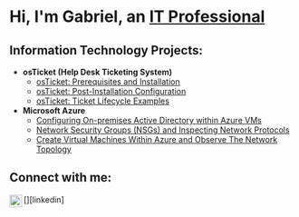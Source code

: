 <h1>Hi, I'm Gabriel, an <a href="https://linkedin.com/in/Josh">IT Professional</a></h1>

<h2> Information Technology Projects:</h2>

- <b>osTicket (Help Desk Ticketing System)</b>
  - [osTicket: Prerequisites and Installation](https://github.com/izagg1/osticket-prereqs)
  - [osTicket: Post-Installation Configuration](https://github.com/izagg1/post-install-config)
  - [osTicket: Ticket Lifecycle Examples](https://github.com/izagg1/ticket-lifecycle)
- <b>Microsoft Azure</b>
  - [Configuring On-premises Active Directory within Azure VMs](https://github.com/izagg1/configure-ad)
  - [Network Security Groups (NSGs) and Inspecting Network Protocols](https://github.com/izagg1/azure-network-protocols)
  - [Create Virtual Machines Within Azure and Observe The Network Topology](https://github.com/izagg1/create-azure-vm)

<h2>Connect with me:</h2>
[<img align="left" alt="Josh | LinkedIn" width="22px" src="https://cdn.jsdelivr.net/npm/simple-icons@v3/icons/linkedin.svg" />][linkedin]

[linkedin]: https://linkedin.com/in/Josh
